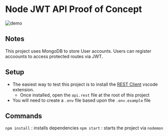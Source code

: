 # Node JWT API Proof of Concept

![demo](https://github.com/oze4/node-api-jwt/blob/master/.github/node-jwt-poc.gif?raw=true)

## Notes

This project uses MongoDB to store User accounts. Users can register accoounts to access protected routes via JWT.

## Setup

- The easiest way to test this project is to install the [REST Client](https://marketplace.visualstudio.com/items?itemName=humao.rest-client) vscode extension. 
  - Once installed, open the `api.rest` file at the root of this project
- You will need to create a `.env` file based upon the `.env.example` file

## Commands

`npm install` : installs dependencies
`npm start` : starts the project via `nodemon`
